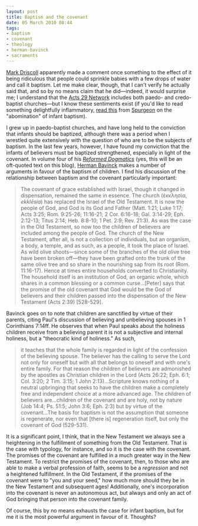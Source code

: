 ```yaml
---
layout: post
title: Baptism and the covenant
date: 05 March 2010 08:44
tags:
- baptism
- covenant
- theology
- herman-bavinck
- sacraments
---
```

<p><a href="http://en.wikipedia.org/wiki/Mark_Driscoll">Mark Driscoll</a> apparently made a comment once something to the effect of it being ridiculous that people could sprinkle babies with a few drops of water and call it baptism. Let me make clear, though, that I can't verify he actually said that, and so by no means claim that he did&mdash;indeed, it would surprise me; I understand that the <a href="http://www.acts29network.org">Acts 29 Network</a> includes both paedo- and credo-baptist churches&mdash;but I know these sentiments exist (if you'd like to read something delightfully inflammatory, <a href="http://adrianwarnock.com/2008/10/spurgoen-infant-baptism-abomination/">read this</a> from <a href="http://en.wikipedia.org/wiki/Charles_Spurgeon" target="_blank">Spurgeon</a> on the "abomination" of infant baptism).</p>
<p>I grew up in paedo-baptist churches, and have long held to the conviction that infants should be baptized, although there was a period when I wrestled quite extensively with the question of who are to be the subjects of baptism. In the last few years, however, I have found my conviction that the infants of believers must be baptized strengthened, especially in light of the covenant. In volume four of his <a href="http://www.amazon.com/Reformed-Dogmatics-Spirit-Church-Creation/dp/0801026571/ref=sr_1_4?ie=UTF8&amp;s=books&amp;qid=1267622521&amp;sr=8-4"><em>Reformed Dogmatics</em></a> (yes, this will be an oft-quoted text on this blog), <a href="http://en.wikipedia.org/wiki/Herman_Bavinck">Herman Bavinck</a> makes a number of arguments in favour of the baptism of children. I find his discussion of the relationship between baptism and the covenant particularly important:</p>
<blockquote>
The covenant of grace established with Israel, though it changed in dispensation, remained the same in essence. The church (ἐ&kappa;&kappa;&lambda;&eta;&sigma;ί&alpha;, <em>ekklēsia</em>) has replaced the Israel of the Old Testament. It is now the people of God, and God is its God and Father (Matt. 1:21; Luke 1:17; Acts 3:25; Rom. 9:25-26; 11:16-21; 2 Cor. 6:16-18; Gal. 3:14-29; Eph. 2:12-13; Titus 2:14; Heb. 8:8-10; 1 Pet. 2:9; Rev. 21:3). As was the case in the Old Testament, so now too the children of believers are included among the people of God. The church of the New Testament, after all, is not a collection of individuals, but an organism, a body, a temple, and as such, as a people, it took the place of Israel. As wild olive shoots&mdash;since some of the branches of the old olive tree have been broken off&mdash;they have been grafted onto the trunk of the same olive tree and so share in the nourishing sap from its root (Rom. 11:16-17). Hence at times entire households converted to Christianity. The household itself is an institution of God, an organic whole, which shares in a common blessing or a common curse...[Peter] says that the promise of the old covenant that God would be the God of believers and their children passed into the dispensation of the New Testament (Acts 2:39) [528-529].
</blockquote>
Bavinck goes on to note that children are sanctified by virtue of their parents, citing Paul's discussion of believing and unbelieving spouses in 1 Corinthians 7:14ff. He observes that when Paul speaks about the holiness children receive from a believing parent it is not a subjective and internal holiness, but a "theocratic kind of holiness." As such,</p>
<blockquote>
it teaches that the whole family is regarded in light of the confession of the believing spouse. The believer has the calling to serve the Lord not only for oneself but with all that belongs to oneself and with one's entire family. For that reason the children of believers are admonished by the apostles as Christian children in the Lord (Acts 26:22; Eph. 6:1; Col. 3:20; 2 Tim. 3:15; 1 John 2:13)...Scripture knows nothing of a neutral upbringing that seeks to have the children make a completely free and independent choice at a more advanced age. The children of believers are...children of the covenant and are holy, not by nature (Job 14:4; Ps. 51:5; John 3:6; Eph. 2:3) but by virtue of the covenant...The basis for baptism is not the assumption that someone is regenerate, nor even that [there is] regeneration itself, but only the covenant of God (529-531).
</blockquote>
It is a significant point, I think, that in the New Testament we always see a heightening in the fulfillment of something from the Old Testament. That is the case with typology, for instance, and so it is the case with the covenant. The promises of the covenant are fulfilled in a much greater way in the New Testament. To restrict the promises of the covenant, then, to those who are able to make a verbal profession of faith, seems to be a <em>regression</em> and not a heightened fulfillment. In the Old Testament, if the promises of the covenant were to "you and your seed," how much more should they be in the New Testament and subsequent ages! Additionally, one's incorporation into the covenant is never an autonomous act, but always and only an act of God bringing that person into the covenant family.</span></span></p>

Of course, this by no means exhausts the case for infant baptism, but for me it is the most powerful argument in favour of it. Thoughts?
